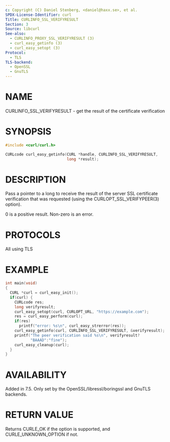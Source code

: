 ```yaml
---
c: Copyright (C) Daniel Stenberg, <daniel@haxx.se>, et al.
SPDX-License-Identifier: curl
Title: CURLINFO_SSL_VERIFYRESULT
Section: 3
Source: libcurl
See-also:
  - CURLINFO_PROXY_SSL_VERIFYRESULT (3)
  - curl_easy_getinfo (3)
  - curl_easy_setopt (3)
Protocol:
  - TLS
TLS-backend:
  - OpenSSL
  - GnuTLS
---
```


# NAME

CURLINFO_SSL_VERIFYRESULT - get the result of the certificate verification

# SYNOPSIS

~~~c
#include <curl/curl.h>

CURLcode curl_easy_getinfo(CURL *handle, CURLINFO_SSL_VERIFYRESULT,
                           long *result);
~~~

# DESCRIPTION

Pass a pointer to a long to receive the result of the server SSL certificate
verification that was requested (using the CURLOPT_SSL_VERIFYPEER(3)
option).

0 is a positive result. Non-zero is an error.

# PROTOCOLS

All using TLS

# EXAMPLE

~~~c
int main(void)
{
  CURL *curl = curl_easy_init();
  if(curl) {
    CURLcode res;
    long verifyresult;
    curl_easy_setopt(curl, CURLOPT_URL, "https://example.com");
    res = curl_easy_perform(curl);
    if(res)
      printf("error: %s\n", curl_easy_strerror(res));
    curl_easy_getinfo(curl, CURLINFO_SSL_VERIFYRESULT, &verifyresult);
    printf("The peer verification said %s\n", verifyresult?
           "BAAAD":"fine");
    curl_easy_cleanup(curl);
  }
}
~~~

# AVAILABILITY

Added in 7.5. Only set by the OpenSSL/libressl/boringssl and GnuTLS backends.

# RETURN VALUE

Returns CURLE_OK if the option is supported, and CURLE_UNKNOWN_OPTION if not.
